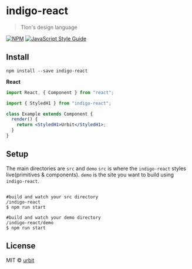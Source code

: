 # indigo-react

> Tlon&#x27;s design language

[![NPM](https://img.shields.io/npm/v/indigo-react.svg)](https://www.npmjs.com/package/indigo-react) [![JavaScript Style Guide](https://img.shields.io/badge/code_style-standard-brightgreen.svg)](https://standardjs.com)



## Install
```
npm install --save indigo-react
```

**React**

```jsx
import React, { Component } from "react";

import { StyledH1 } from "indigo-react";

class Example extends Component {
  render() {
    return <StyledH1>Urbit</StyledH1>;
  }
}
```

## Setup
The main directories are `src` and `demo`
`src` is where the ```indigo-react``` styles live(primitives & components).
`demo` is the site you want to build using `indigo-react`.
````

#build and watch your src directory
/indigo-react
$ npm run start

#build and watch your demo directory
/indigo-react/demo
$ npm run start
````

## License

MIT © [urbit](https://github.com/urbit)
